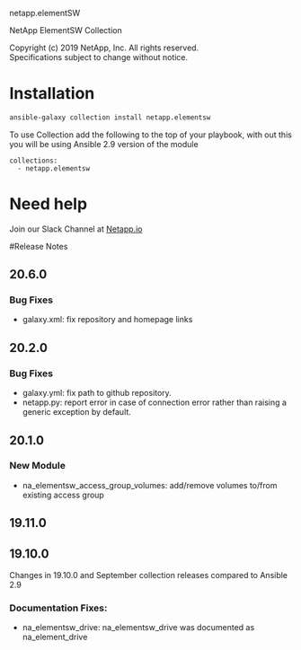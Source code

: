 netapp.elementSW                                              
                                                             
NetApp ElementSW Collection                                   
                                                            
Copyright (c) 2019 NetApp, Inc. All rights reserved.         
Specifications subject to change without notice.             

# Installation
```bash
ansible-galaxy collection install netapp.elementsw
```
To use Collection add the following to the top of your playbook, with out this you will be using Ansible 2.9 version of the module
```  
collections:
  - netapp.elementsw
```
# Need help
Join our Slack Channel at [Netapp.io](http://netapp.io/slack)
                                         
#Release Notes

## 20.6.0
### Bug Fixes
- galaxy.xml: fix repository and homepage links

## 20.2.0
### Bug Fixes
- galaxy.yml: fix path to github repository.
- netapp.py: report error in case of connection error rather than raising a generic exception by default.

## 20.1.0
### New Module
- na_elementsw_access_group_volumes: add/remove volumes to/from existing access group

## 19.11.0
## 19.10.0
Changes in 19.10.0 and September collection releases compared to Ansible 2.9
### Documentation Fixes:
- na_elementsw_drive: na_elementsw_drive was documented as na_element_drive
